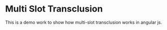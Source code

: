 # Multi Slot Transclusion

This is a demo work to show how multi-slot transclusion works in angular js.
